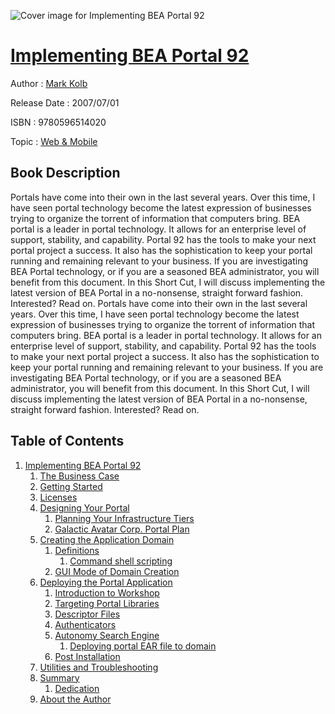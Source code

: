 ![Cover image for Implementing BEA Portal 92](https://imgdetail.ebookreading.net/cover/cover/web_mobile/EB9780596514020.jpg)

[Implementing BEA Portal 92](https://ebookreading.net/view/book/Implementing+BEA+Portal+92-EB9780596514020_1.html "Implementing BEA Portal 92")
====================================================================================================================

Author : [Mark Kolb](https://ebookreading.net/search/author/Mark+Kolb)

Release Date : 2007/07/01

ISBN : 9780596514020

Topic : [Web & Mobile](https://ebookreading.net/search/category/web-mobile)

Book Description
-----------------

Portals have come into their own in the last several years. Over this time, I have seen portal technology become the latest expression of businesses trying to organize the torrent of information that computers bring.
BEA portal is a leader in portal technology. It allows for an enterprise level of support, stability, and capability. Portal 92 has the tools to make your next portal project a success. It also has the sophistication to keep your portal running and remaining relevant to your business. If you are investigating BEA Portal technology, or if you are a seasoned BEA administrator, you will benefit from this document. In this Short Cut, I will discuss implementing the latest version of BEA Portal in a no-nonsense, straight forward fashion. Interested? Read on.
              Portals have come into their own in the last several years. Over this time, I have seen portal technology become the latest expression of businesses trying to organize the torrent of information that computers bring.
BEA portal is a leader in portal technology. It allows for an enterprise level of support, stability, and capability. Portal 92 has the tools to make your next portal project a success. It also has the sophistication to keep your portal running and remaining relevant to your business. If you are investigating BEA Portal technology, or if you are a seasoned BEA administrator, you will benefit from this document. In this Short Cut, I will discuss implementing the latest version of BEA Portal in a no-nonsense, straight forward fashion. Interested? Read on.
              
Table of Contents
-----------------

1. [Implementing BEA Portal 92](https://ebookreading.net/view/book/Implementing+BEA+Portal+92-EB9780596514020_2.html)
    1. [The Business Case](https://ebookreading.net/view/book/Implementing+BEA+Portal+92-EB9780596514020_2.html#the_business_case)
    1. [Getting Started](https://ebookreading.net/view/book/Implementing+BEA+Portal+92-EB9780596514020_3.html)
    1. [Licenses](https://ebookreading.net/view/book/Implementing+BEA+Portal+92-EB9780596514020_4.html)
    1. [Designing Your Portal](https://ebookreading.net/view/book/Implementing+BEA+Portal+92-EB9780596514020_5.html)
        1. [Planning Your Infrastructure Tiers](https://ebookreading.net/view/book/Implementing+BEA+Portal+92-EB9780596514020_5.html#planning_your_infra)
        1. [Galactic Avatar Corp. Portal Plan](https://ebookreading.net/view/book/Implementing+BEA+Portal+92-EB9780596514020_5.html#galactic_avatar_cor)
    1. [Creating the Application Domain](https://ebookreading.net/view/book/Implementing+BEA+Portal+92-EB9780596514020_6.html)
        1. [Definitions](https://ebookreading.net/view/book/Implementing+BEA+Portal+92-EB9780596514020_6.html#definitions)
            1. [Command shell scripting](https://ebookreading.net/view/book/Implementing+BEA+Portal+92-EB9780596514020_6.html#command_shell_scrip)
        1. [GUI Mode of Domain Creation](https://ebookreading.net/view/book/Implementing+BEA+Portal+92-EB9780596514020_6.html#gui_mode_of_domain_)
    1. [Deploying the Portal Application](https://ebookreading.net/view/book/Implementing+BEA+Portal+92-EB9780596514020_7.html)
        1. [Introduction to Workshop](https://ebookreading.net/view/book/Implementing+BEA+Portal+92-EB9780596514020_7.html#introduction_to_wor)
        1. [Targeting Portal Libraries](https://ebookreading.net/view/book/Implementing+BEA+Portal+92-EB9780596514020_7.html#targeting_portal_li)
        1. [Descriptor Files](https://ebookreading.net/view/book/Implementing+BEA+Portal+92-EB9780596514020_7.html#descriptor_files)
        1. [Authenticators](https://ebookreading.net/view/book/Implementing+BEA+Portal+92-EB9780596514020_7.html#authenticators)
        1. [Autonomy Search Engine](https://ebookreading.net/view/book/Implementing+BEA+Portal+92-EB9780596514020_7.html#autonomy_search_eng)
            1. [Deploying portal EAR file to domain](https://ebookreading.net/view/book/Implementing+BEA+Portal+92-EB9780596514020_7.html#deploying_portal_ea)
        1. [Post Installation](https://ebookreading.net/view/book/Implementing+BEA+Portal+92-EB9780596514020_7.html#post_installation)
    1. [Utilities and Troubleshooting](https://ebookreading.net/view/book/Implementing+BEA+Portal+92-EB9780596514020_8.html)
    1. [Summary](https://ebookreading.net/view/book/Implementing+BEA+Portal+92-EB9780596514020_9.html)
        1. [Dedication](https://ebookreading.net/view/book/Implementing+BEA+Portal+92-EB9780596514020_9.html#dedication)
    1. [About the Author](https://ebookreading.net/view/book/Implementing+BEA+Portal+92-EB9780596514020_10.html)
